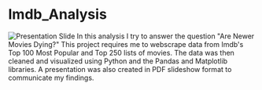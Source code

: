 # Imdb_Analysis
![Presentation Slide](https://github.com/silvermold/Imdb_Analysis/assets/109922554/7f01dd4e-d3fd-4dc6-9535-8a5b34a52975)
In this analysis I try to answer the question "Are Newer Movies Dying?" This project requires me to webscrape data from Imdb's Top 100 Most Popular and Top 250 lists of movies. The data was then cleaned and visualized using Python and the Pandas and Matplotlib libraries. A presentation was also created in PDF slideshow format to communicate my findings.
